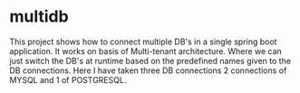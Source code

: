 # multidb
This project shows how to connect multiple DB's in a single spring boot application. It works on basis of Multi-tenant architecture.
Where we can just switch the DB's at runtime based on the predefined names given to the DB connections. 
Here I have taken three DB connections 2 connections of MYSQL and 1 of POSTGRESQL.


